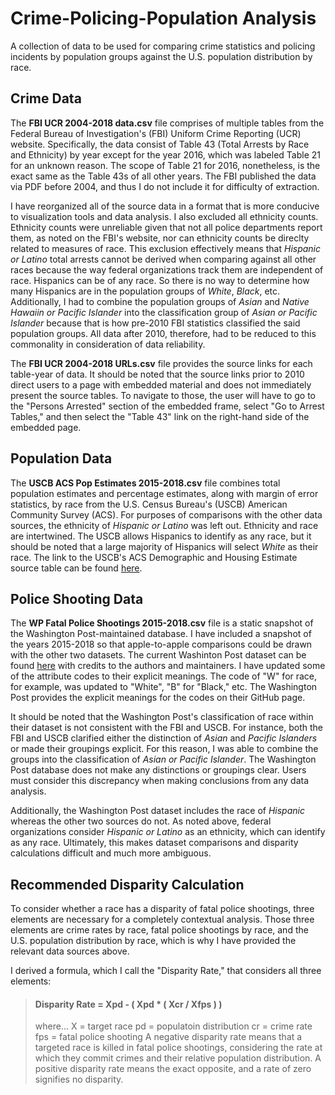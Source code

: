 # Crime-Policing-Population Analysis
A collection of data to be used for comparing crime statistics and policing incidents by population groups against the U.S. population distribution by race.

## Crime Data
The **FBI UCR 2004-2018 data.csv** file comprises of multiple tables from the Federal Bureau of Investigation's (FBI) Uniform Crime Reporting (UCR) website. Specifically, the data consist of Table 43 (Total Arrests by Race and Ethnicity) by year except for the year 2016, which was labeled Table 21 for an unknown reason. The scope of Table 21 for 2016, nonetheless, is the exact same as the Table 43s of all other years. The FBI published the data via PDF before 2004, and thus I do not include it for difficulty of extraction.

I have reorganized all of the source data in a format that is more conducive to visualization tools and data analysis. I also excluded all ethnicity counts. Ethnicity counts were unreliable given that not all police departments report them, as noted on the FBI's website, nor can ethnicity counts be direclty related to measures of race. This exclusion effectively means that *Hispanic or Latino* total arrests cannot be derived when comparing against all other races because the way federal organizations track them are independent of race. Hispanics can be of any race. So there is no way to determine how many Hispanics are in the population groups of *White*, *Black*, etc. Additionally, I had to combine the population groups of *Asian* and *Native Hawaiin or Pacific Islander* into the classification group of *Asian or Pacific Islander* because that is how pre-2010 FBI statistics classified the said population groups. All data after 2010, therefore, had to be reduced to this commonality in consideration of data reliability.

The **FBI UCR 2004-2018 URLs.csv** file provides the source links for each table-year of data. It should be noted that the source links prior to 2010 direct users to a page with embedded material and does not immediately present the source tables. To navigate to those, the user will have to go to the "Persons Arrested" section of the embedded frame, select "Go to Arrest Tables," and then select the "Table 43" link on the right-hand side of the embedded page.

## Population Data
The **USCB ACS Pop Estimates 2015-2018.csv** file combines total population estimates and percentage estimates, along with margin of error statistics, by race from the U.S. Census Bureau's (USCB) American Community Survey (ACS). For purposes of comparisons with the other data sources, the ethnicity of *Hispanic or Latino* was left out. Ethnicity and race are intertwined. The USCB allows Hispanics to identify as any race, but it should be noted that a large majority of Hispanics will select *White* as their race. The link to the USCB's ACS Demographic and Housing Estimate source table can be found [here](https://data.census.gov/cedsci/table?d=ACS%205-Year%20Estimates%20Data%20Profiles&table=DP05&tid=ACSDP5Y2018.DP05&vintage=2010).

## Police Shooting Data
The **WP Fatal Police Shootings 2015-2018.csv** file is a static snapshot of the Washington Post-maintained database. I have included a snapshot of the years 2015-2018 so that apple-to-apple comparisons could be drawn with the other two datasets. The current Washinton Post dataset can be found [here](https://github.com/washingtonpost/data-police-shootings) with credits to the authors and maintainers. I have updated some of the attribute codes to their explicit meanings. The code of "W" for race, for example, was updated to "White", "B" for "Black," etc. The Washington Post provides the explicit meanings for the codes on their GitHub page.

It should be noted that the Washington Post's classification of race within their dataset is not consistent with the FBI and USCB. For instance, both the FBI and USCB clarified either the distinction of *Asian* and *Pacific Islanders* or made their groupings explicit. For this reason, I was able to combine the groups into the classification of *Asian or Pacific Islander*. The Washington Post database does not make any distinctions or groupings clear. Users must consider this discrepancy when making conclusions from any data analysis.

Additionally, the Washington Post dataset includes the race of *Hispanic* whereas the other two sources do not. As noted above, federal organizations consider *Hispanic or Latino* as an ethnicity, which can identify as any race. Ultimately, this makes dataset comparisons and disparity calculations difficult and much more ambiguous.

## Recommended Disparity Calculation
To consider whether a race has a disparity of fatal police shootings, three elements are necessary for a completely contextual analysis. Those three elements are crime rates by race, fatal police shootings by race, and the U.S. population distribution by race, which is why I have provided the relevant data sources above.

I derived a formula, which I call the "Disparity Rate," that considers all three elements:
> #### Disparity Rate = Xpd - ( Xpd * ( Xcr / Xfps ) )
> where...
> X = target race
> pd = populatoin distribution
> cr = crime rate
> fps = fatal police shooting
A negative disparity rate means that a targeted race is killed in fatal police shootings, considering the rate at which they commit crimes and their relative population distribution. A positive disparity rate means the exact opposite, and a rate of zero signifies no disparity.
